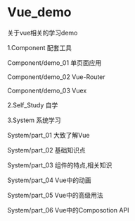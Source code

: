 # Vue_demo
关于vue相关的学习demo

1.Component  配套工具  

Component/demo_01  单页面应用  

Component/demo_02  Vue-Router  

Component/demo_03  Vuex  

2.Self_Study  自学

3.System 系统学习

System/part_01   大致了解Vue  

System/part_02   基础知识点  

System/part_03   组件的特点,相关知识  

System/part_04   Vue中的动画  

System/part_05   Vue中的高级用法  

System/part_06   Vue中的Composotion API  